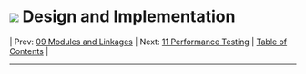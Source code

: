 #  ![](favicon.png) Design and Implementation

| Prev: [09 Modules and Linkages](./09_ModuleLinkages.md) | Next: [11 Performance Testing](./11_PerformanceTesting.md) | [Table of Contents](../README.md) |

---
